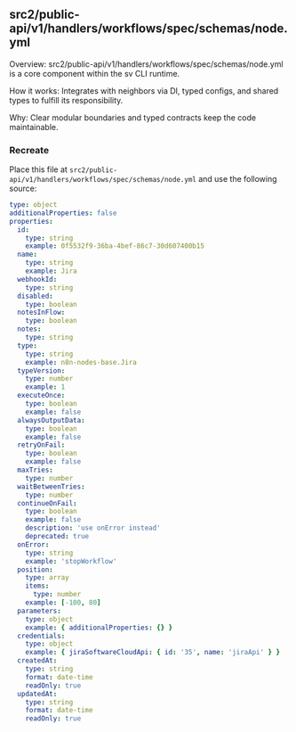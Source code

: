 ## src2/public-api/v1/handlers/workflows/spec/schemas/node.yml

Overview: src2/public-api/v1/handlers/workflows/spec/schemas/node.yml is a core component within the sv CLI runtime.

How it works: Integrates with neighbors via DI, typed configs, and shared types to fulfill its responsibility.

Why: Clear modular boundaries and typed contracts keep the code maintainable.

### Recreate

Place this file at `src2/public-api/v1/handlers/workflows/spec/schemas/node.yml` and use the following source:

```yaml
type: object
additionalProperties: false
properties:
  id:
    type: string
    example: 0f5532f9-36ba-4bef-86c7-30d607400b15
  name:
    type: string
    example: Jira
  webhookId:
    type: string
  disabled:
    type: boolean
  notesInFlow:
    type: boolean
  notes:
    type: string
  type:
    type: string
    example: n8n-nodes-base.Jira
  typeVersion:
    type: number
    example: 1
  executeOnce:
    type: boolean
    example: false
  alwaysOutputData:
    type: boolean
    example: false
  retryOnFail:
    type: boolean
    example: false
  maxTries:
    type: number
  waitBetweenTries:
    type: number
  continueOnFail:
    type: boolean
    example: false
    description: 'use onError instead'
    deprecated: true
  onError:
    type: string
    example: 'stopWorkflow'
  position:
    type: array
    items:
      type: number
    example: [-100, 80]
  parameters:
    type: object
    example: { additionalProperties: {} }
  credentials:
    type: object
    example: { jiraSoftwareCloudApi: { id: '35', name: 'jiraApi' } }
  createdAt:
    type: string
    format: date-time
    readOnly: true
  updatedAt:
    type: string
    format: date-time
    readOnly: true

```
